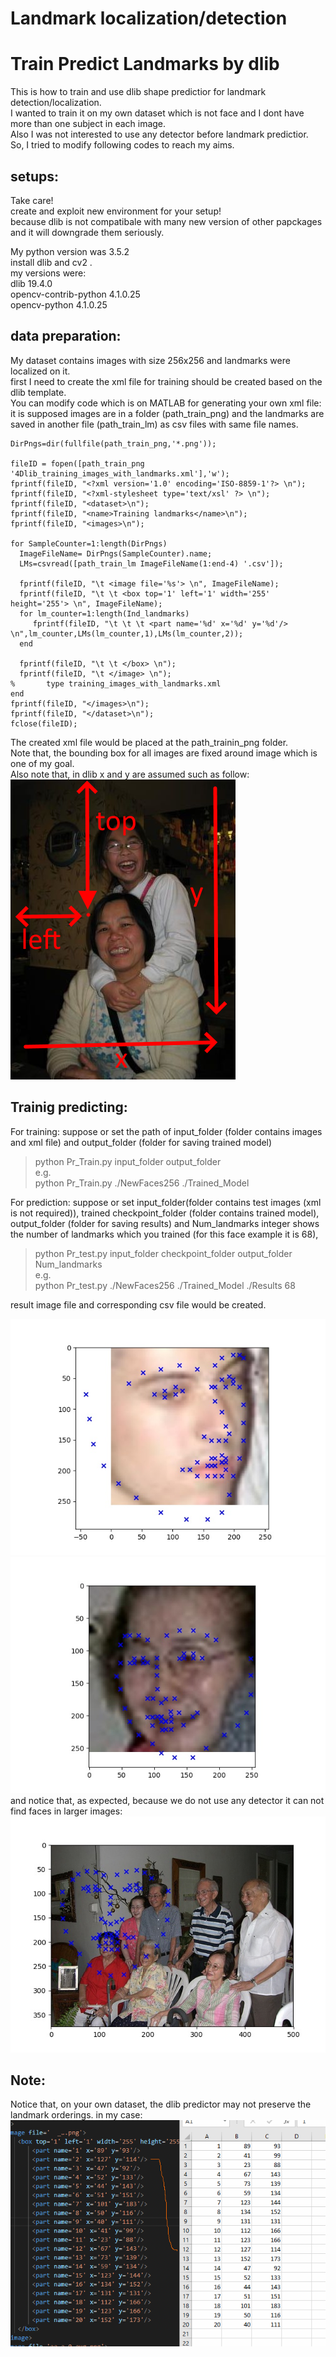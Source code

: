# Landmark localization/detection
# Train Predict Landmarks by dlib
This is how to train and use dlib shape predictior for landmark detection/localization. <br>
I wanted to train it on my own dataset which is not face and I dont have more than one subject in each image.<br>
Also I was not interested to use any detector before landmark predictior.<br>
So, I tried to modify following codes to reach my aims.

## setups:

Take care! <br>
create and exploit new environment for your setup!<br>
because dlib is not compatibale with many new version of other papckages and it will downgrade them seriously.<br>

  My python version was 3.5.2 <br>
install dlib and cv2 .<br>
my versions were:<br>
  dlib 19.4.0<br>
  opencv-contrib-python         4.1.0.25<br>
  opencv-python                 4.1.0.25<br>


## data preparation:

My dataset contains images with size 256x256 and landmarks were localized on it.<br>
first I need to create the xml file for training should be created based on the dlib template.<br>
You can modify code which is on MATLAB for generating your own xml file:<br>
it is supposed images are in a folder (path_train_png) and the landmarks are saved in another file (path_train_lm) as csv files with same file names.
```
DirPngs=dir(fullfile(path_train_png,'*.png'));

fileID = fopen([path_train_png '4Dlib_training_images_with_landmarks.xml'],'w');   
fprintf(fileID, "<?xml version='1.0' encoding='ISO-8859-1'?> \n");
fprintf(fileID, "<?xml-stylesheet type='text/xsl' ?> \n");
fprintf(fileID, "<dataset>\n");
fprintf(fileID, "<name>Training landmarks</name>\n");
fprintf(fileID, "<images>\n");

for SampleCounter=1:length(DirPngs)
  ImageFileName= DirPngs(SampleCounter).name;
  LMs=csvread([path_train_lm ImageFileName(1:end-4) '.csv']);

  fprintf(fileID, "\t <image file='%s'> \n", ImageFileName);
  fprintf(fileID, "\t \t <box top='1' left='1' width='255' height='255'> \n", ImageFileName);
  for lm_counter=1:length(Ind_landmarks)
     fprintf(fileID, "\t \t \t <part name='%d' x='%d' y='%d'/> \n",lm_counter,LMs(lm_counter,1),LMs(lm_counter,2));
  end

  fprintf(fileID, "\t \t </box> \n");
  fprintf(fileID, "\t </image> \n");
%       type training_images_with_landmarks.xml
end
fprintf(fileID, "</images>\n");
fprintf(fileID, "</dataset>\n");
fclose(fileID);
```

The created xml file would be placed at the path_trainin_png folder. <br>
Note that, the bounding box for all images are fixed around image which is one of my goal.<br>
Also note that, in dlib x and y are assumed such as follow:<br>
![Alt text](./images/Untitled_picture.png?raw=true "Title")

## Trainig predicting:

For training: suppose or set the path of input_folder (folder contains images and xml file) 
and output_folder (folder for saving trained model) <br>

> python Pr_Train.py input_folder output_folder <br>
e.g. <br> 
> python Pr_Train.py ./NewFaces256 ./Trained_Model <br>

For prediction: suppose or set input_folder(folder contains test images (xml is not required)),
trained checkpoint_folder (folder contains trained model), output_folder (folder for saving results)
and Num_landmarks integer shows the number of landmarks which you trained (for this face example it is 68), 

> python Pr_test.py input_folder checkpoint_folder output_folder Num_landmarks <br>
e.g. <br>
> python Pr_test.py ./NewFaces256 ./Trained_Model ./Results 68 <br>

result image file and corresponding csv file would be created. 

![Alt text](./Results/47858348.jpg?raw=true "Title")
![Alt text](./Results/45289597.jpg?raw=true "Title")<br>
and notice that, as expected, because we do not use any detector it can not find faces in larger images: 
![Alt text](./Results/2007_007763.jpg?raw=true "Title")

## Note:

Notice that, on your own dataset, the dlib predictor may not preserve the landmark orderings. in my case:<br>
![Alt text](./images/ordering_changes.png?raw=true "Title")



